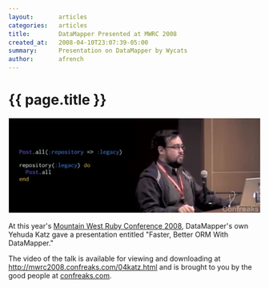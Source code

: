 ```yaml
---
layout:       articles
categories:   articles
title:        DataMapper Presented at MWRC 2008
created_at:   2008-04-10T23:07:39-05:00
summary:      Presentation on DataMapper by Wycats
author:       afrench
---
```


{{ page.title }}
================

<a href="http://mwrc2008.confreaks.com/04katz.html" style="border:10px; color:#FFF; text-decoration:none;">
<img src="/images/wykatz_at_mwrc2008.png" title="Yehuda Katz' presentation entitled 'Faster, Better ORM With DataMapper"/></a>

At this year's [Mountain West Ruby Conference 2008](http://mtnwestrubyconf.org/2008/),
DataMapper's own Yehuda Katz gave a presentation entitled "Faster, Better ORM
With DataMapper."

The video of the talk is available for viewing and downloading at
<http://mwrc2008.confreaks.com/04katz.html> and is brought to you by the
good people at [confreaks.com](http://confreaks.net/).
